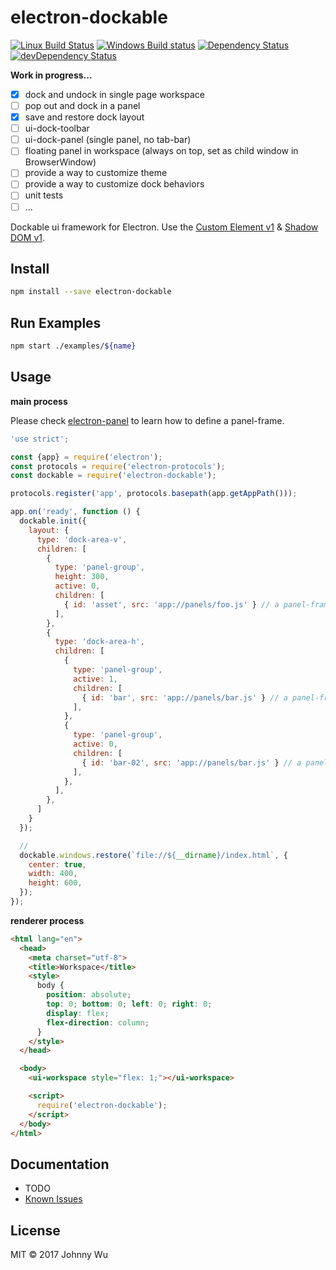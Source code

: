 # electron-dockable

[![Linux Build Status](https://travis-ci.org/electron-utils/electron-dockable.svg?branch=master)](https://travis-ci.org/electron-utils/electron-dockable)
[![Windows Build status](https://ci.appveyor.com/api/projects/status/gvq9d5i4hw07hulm?svg=true)](https://ci.appveyor.com/project/jwu/electron-dockable)
[![Dependency Status](https://david-dm.org/electron-utils/electron-dockable.svg)](https://david-dm.org/electron-utils/electron-dockable)
[![devDependency Status](https://david-dm.org/electron-utils/electron-dockable/dev-status.svg)](https://david-dm.org/electron-utils/electron-dockable#info=devDependencies)

**Work in progress...**

  - [x] dock and undock in single page workspace
  - [ ] pop out and dock in a panel
  - [x] save and restore dock layout
  - [ ] ui-dock-toolbar
  - [ ] ui-dock-panel (single panel, no tab-bar)
  - [ ] floating panel in workspace (always on top, set as child window in BrowserWindow)
  - [ ] provide a way to customize theme
  - [ ] provide a way to customize dock behaviors
  - [ ] unit tests
  - [ ] ...

Dockable ui framework for Electron. Use the [Custom Element v1](https://developers.google.com/web/fundamentals/getting-started/primers/customelements) & [Shadow DOM v1](https://developers.google.com/web/fundamentals/getting-started/primers/shadowdom).

## Install

```bash
npm install --save electron-dockable
```

## Run Examples

```bash
npm start ./examples/${name}
```

## Usage

**main process**

Please check [electron-panel](https://github.com/electron-utils/electron-panel) to learn how to define a panel-frame.

```javascript
'use strict';

const {app} = require('electron');
const protocols = require('electron-protocols');
const dockable = require('electron-dockable');

protocols.register('app', protocols.basepath(app.getAppPath()));

app.on('ready', function () {
  dockable.init({
    layout: {
      type: 'dock-area-v',
      children: [
        {
          type: 'panel-group',
          height: 300,
          active: 0,
          children: [
            { id: 'asset', src: 'app://panels/foo.js' } // a panel-frame defined by you
          ],
        },
        {
          type: 'dock-area-h',
          children: [
            {
              type: 'panel-group',
              active: 1,
              children: [
                { id: 'bar', src: 'app://panels/bar.js' } // a panel-frame defined by you
              ],
            },
            {
              type: 'panel-group',
              active: 0,
              children: [
                { id: 'bar-02', src: 'app://panels/bar.js' } // a panel-frame defined by you
              ],
            },
          ],
        },
      ]
    }
  });

  //
  dockable.windows.restore(`file://${__dirname}/index.html`, {
    center: true,
    width: 400,
    height: 600,
  });
});
```

**renderer process**

```html
<html lang="en">
  <head>
    <meta charset="utf-8">
    <title>Workspace</title>
    <style>
      body {
        position: absolute;
        top: 0; bottom: 0; left: 0; right: 0;
        display: flex;
        flex-direction: column;
      }
    </style>
  </head>

  <body>
    <ui-workspace style="flex: 1;"></ui-workspace>

    <script>
      require('electron-dockable');
    </script>
  </body>
</html>
```

## Documentation

  - TODO
  - [Known Issues](./docs/known-issues.md)

## License

MIT © 2017 Johnny Wu
